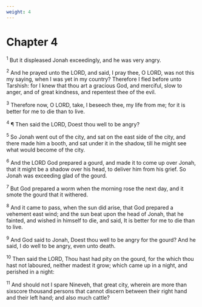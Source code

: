 ```yaml
---
weight: 4
---
```


# Chapter 4

<sup>1</sup> But it displeased Jonah exceedingly, and he was very angry. 

<sup>2</sup> And he prayed unto the LORD, and said, I pray thee, O LORD, was not this my saying, when I was yet in my country? Therefore I fled before unto Tarshish: for I knew that thou art a gracious God, and merciful, slow to anger, and of great kindness, and repentest thee of the evil. 

<sup>3</sup> Therefore now, O LORD, take, I beseech thee, my life from me; for it is better for me to die than to live. 

<sup>4</sup> ¶ Then said the LORD, Doest thou well to be angry? 

<sup>5</sup> So Jonah went out of the city, and sat on the east side of the city, and there made him a booth, and sat under it in the shadow, till he might see what would become of the city. 

<sup>6</sup> And the LORD God prepared a gourd, and made it to come up over Jonah, that it might be a shadow over his head, to deliver him from his grief. So Jonah was exceeding glad of the gourd. 

<sup>7</sup> But God prepared a worm when the morning rose the next day, and it smote the gourd that it withered. 

<sup>8</sup> And it came to pass, when the sun did arise, that God prepared a vehement east wind; and the sun beat upon the head of Jonah, that he fainted, and wished in himself to die, and said, It is better for me to die than to live. 

<sup>9</sup> And God said to Jonah, Doest thou well to be angry for the gourd? And he said, I do well to be angry, even unto death. 

<sup>10</sup> Then said the LORD, Thou hast had pity on the gourd, for the which thou hast not laboured, neither madest it grow; which came up in a night, and perished in a night: 

<sup>11</sup> And should not I spare Nineveh, that great city, wherein are more than sixscore thousand persons that cannot discern between their right hand and their left hand; and also much cattle? 

